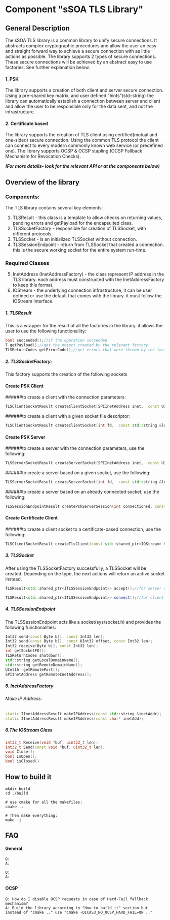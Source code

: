 # Component "sSOA TLS Library"

## General Description

The sSOA TLS library is a common library to unify secure connections. It abstracts complex cryptographic procedures and allow the user an easy and straight forward way to achieve a secure connection with as little actions as possible. The library supports 2 types of secure connections. These secure connections will be achieved by an abstract easy to use factories. See further explanation below.

#### 1. PSK
The library supports a creation of both client and server secure connection. Using a pre-shared key matrix, and user defined "hints"(std::string) the library can automatically establish a connection between server and client and allow the user to be responsible only for the data sent, and not the infrastructure.

#### 2. Certificate based
The library supports the creation of TLS client using certified(mutual and one-sided) secure connection. Using the common TLS protocol the client can connect to every modern commonly known web service (or predefined one).
The library supports OCSP & OCSP stapling (OCSP Fallback Mechanism for Revocation Checks).

***(For more details- look for the relevant API or at the components below)***

## Overview of the library

### Components:
The TLS library contains several key elements:
1. TLSResult - this class is a template to allow checks on returning values, pending errors and getPayload for the encapsulted class.
2. TLSSocketFactory - responsible for creation of TLSSocket, with different protocols.
3. TLSSocket - is an initialized TLSSocket without connection.
4. TLSSessionEndpoint - return from TLSSocket that created a connection. this is the secure working socket for the entire system run-time.

### Required Classes

5. InetAddress (InetAddressFactory) - the class represent IP address in the TLS library. each address must constructed with the InetAddressFactory to keep this format.
6. IOStream - the underlying connection infrastructure, it can be user defined or use the default that comes with the library. it must follow the IOStream Interface.

##### 1. TLSResult
This is a wrapper for the result of all the factories in the library. it allows the user to use the following functionallity:
```C++
bool succeeded();//if the operation succeeded
T getPayload();//get the object created by the relevant factory
TLSReturnCodes getErrorCode();//get errors that were thrown by the factory
```

##### 2. TLSSocketFactory:
This factory supports the creation of the following sockets

#### Create PSK Client
######to create a client with the connection parameters:
```C++
TLSClientSocketResult createClientSocket(SPIInetAddress inet,  const UInt16 port,  const std::string &localDomainName, const SecurityLevel confidentiality, const SocketType socketType = SOCKETTYPE_STREAM );
```

######to create a client with a given socket file descriptor:
```C++
TLSClientSocketResult createClientSocket(int fd,  const std::string &localDomainName, const SecurityLevel confidentiality);
```

#### Create PSK Server
######to create a server with the connection parameters, use the following:
```C++
TLSServerSocketResult createServerSocket(SPIInetAddress inet,  const UInt16 port ,  const std::string &localDomainName, const SecurityLevel securityLevel, const SocketType socketType = SOCKETTYPE_STREAM );
```

######to create a server based on a given socket, use the following:
```C++
TLSServerSocketResult createServerSocket(int fd,  const std::string &localDomainName, const SecurityLevel confidentiality);
```

######to create a server based on an already connected socket, use the following:
```C++
TLSSessionEndpointResult createPskServerSession(int connectionFd, const std::string &localDomainName, const SecurityLevel confidentiality);
```


#### Create Certificate Client

######to create a client socket to a certificate-based connection, use the following:
```C++
TLSClientSocketResult createTlsClient(const std::shared_ptr<IOStream> &stream, const std::string& hostName, const CertStoreID& certStoreId, const  ClientCertificateSetID &clientCertificateSetID,  const CipherSuiteIds& cipherSuiteIds, const TimeCheckTime& checkTime,  const std::vector<HashSha256>& httpPublicKeyPinningHashs, const bool revocationCheckEnabled = false);
```


##### 3. TLSSocket
After using the TLSSocketFactory successfully, a TLSSocket will be created.
Depending on the type, the next actions will return an active socket instead.
```C++
TLSResult<std::shared_ptr<ITLSSessionEndpoint>> accept();//for server socket

TLSResult<std::shared_ptr<ITLSSessionEndpoint>> connect();//for client socket
```

##### 4. TLSSessionEndpoint
The TLSSessionEndpoint acts like a socket(sys/socket.h) and provides the following functionalities:
```C++
Int32 send(const Byte b[], const Int32 len);
Int32 send(const Byte b[], const UInt32 offset, const Int32 len);
Int32 receive(Byte b[], const Int32 len);
int getSocketFD();
TLSReturnCodes shutdown();
std::string getLocalDomainName();
std::string getRemoteDomainName();
UInt16 	getRemotePort();
SPIInetAddress getRemoteInetAddress();
```

##### 5. InetAddressFactory

###### Make IP Address:
```C++
static IInetAddressResult makeIPAddress(const std::string &inetAddr);
static IInetAddressResult makeIPAddress(const char* inetAdd);
```

##### 6.The IOStream Class
```C++
int32_t Receive(void *buf, uint32_t len);
int32_t Send(const void *buf, uint32_t len);
void Close();
bool IsOpen();
bool isClosed()
```


## How to build it
    mkdir build
    cd ./build
    
    # use cmake for all the makefiles:
    cmake ..

    # Then make everything:
    make -j
    
## FAQ

#### General
    
    Q: 
    A:

    Q:
    A:
    
#### OCSP

    Q: How do I disable OCSP requests in case of Hard-Fail fallback mechanism? 
    A: Build the library according to "How to build it" section but instead of "cmake .." use "cmake -DICAS3_NO_OCSP_HARD_FAIL=ON .."
